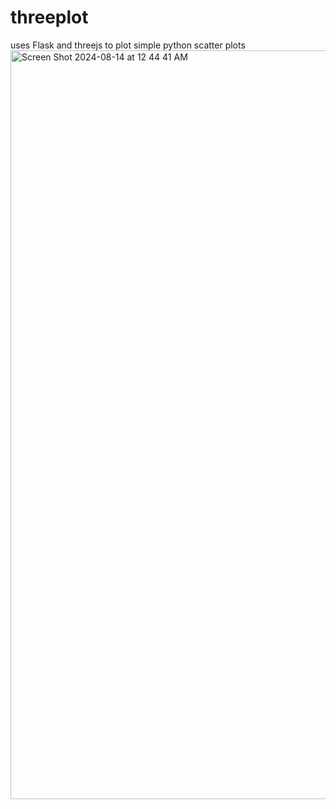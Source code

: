 # threeplot
uses Flask and threejs to plot simple python scatter plots
<img width="1198" alt="Screen Shot 2024-08-14 at 12 44 41 AM" src="https://github.com/user-attachments/assets/ea9f2413-507c-4b2e-b138-c6039be21f97">
